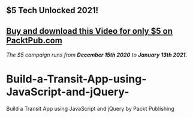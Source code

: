 ## $5 Tech Unlocked 2021!
[Buy and download this Video for only $5 on PacktPub.com](https://www.packtpub.com/product/build-a-transit-app-using-javascript-and-jquery-video/9781800200562)
-----
*The $5 campaign         runs from __December 15th 2020__ to __January 13th 2021.__*

# Build-a-Transit-App-using-JavaScript-and-jQuery-
Build a Transit App using JavaScript and jQuery by Packt Publishing
